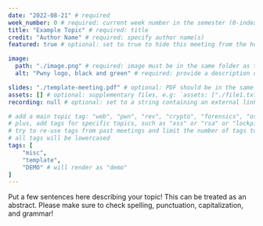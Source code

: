 ```yaml
---
date: "2022-08-21" # required
week_number: 0 # required: current week number in the semester (0-indexed)
title: "Example Topic" # required: title
credit: "Author Name" # required: specify author name(s)
featured: true # optional: set to true to hide this meeting from the home page

image:
  path: "./image.png" # required: image must be in the same folder as this markdown file
  alt: "Pwny logo, black and green" # required: provide a description of the image for accessibility purposes

slides: "./template-meeting.pdf" # optional: PDF should be in the same folder and the name should be the title; replacing spaces with dashes (NOT underscores)
assets: [] # optional: supplementary files, e.g: `assets: ["./file1.txt", "./file2.zip"]`
recording: null # optional: set to a string containing an external link to the meeting recording

# add a main topic tag: "web", "pwn", "rev", "crypto", "forensics", "osint", "ai", "misc"
# plus, add tags for specific topics, such as "xss" or "rsa" or "lockpicking"
# try to re-use tags from past meetings and limit the number of tags to 5
# all tags will be lowercased
tags: [
	"misc",
	"template",
	"DEMO" # will render as "demo"
]
---
```


Put a few sentences here describing your topic! This can be treated as an abstract. Please make sure to check spelling, punctuation, capitalization, and grammar!